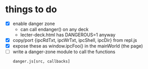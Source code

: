 # things to do

- [x] enable danger zone
  - can call endanger() on any deck
  - lecter-deck.html has DANGEROUS=1 anyway
- [x] copy/port {ipcRdTxt, ipcWrTxt, ipcShell, ipcDir} from repl.js
- [x] expose these as window.ipcFoo() in the mainWorld (the page)
- [ ] write a danger-zone module to call the functions
  ```
  danger.js[src, callbacks]
  ``` 
